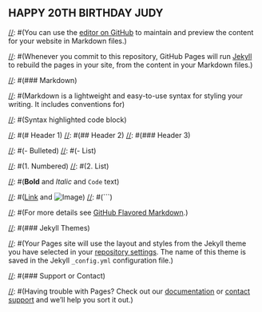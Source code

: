 ## HAPPY 20TH BIRTHDAY JUDY

[//]: #(You can use the [editor on GitHub](https://github.com/rujuj/judy-birthday-2k18/edit/master/README.md) to maintain and preview the content for your website in Markdown files.)

[//]: #(Whenever you commit to this repository, GitHub Pages will run [Jekyll](https://jekyllrb.com/) to rebuild the pages in your site, from the content in your Markdown files.)

[//]: #(### Markdown)

[//]: #(Markdown is a lightweight and easy-to-use syntax for styling your writing. It includes conventions for)

[//]: #(```markdown)
[//]: #(Syntax highlighted code block)

[//]: #(# Header 1)
[//]: #(## Header 2)
[//]: #(### Header 3)

[//]: #(- Bulleted)
[//]: #(- List)

[//]: #(1. Numbered)
[//]: #(2. List)

[//]: #(**Bold** and _Italic_ and `Code` text)

[//]: #([Link](url) and ![Image](src))
[//]: #(```)

[//]: #(For more details see [GitHub Flavored Markdown](https://guides.github.com/features/mastering-markdown/).)

[//]: #(### Jekyll Themes)

[//]: #(Your Pages site will use the layout and styles from the Jekyll theme you have selected in your [repository settings](https://github.com/rujuj/judy-birthday-2k18/settings). The name of this theme is saved in the Jekyll `_config.yml` configuration file.)

[//]: #(### Support or Contact)

[//]: #(Having trouble with Pages? Check out our [documentation](https://help.github.com/categories/github-pages-basics/) or [contact support](https://github.com/contact) and we’ll help you sort it out.)
